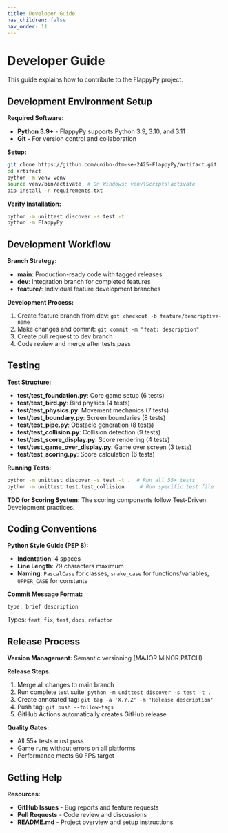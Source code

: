 ```yaml
---
title: Developer Guide
has_children: false
nav_order: 11
---
```


# Developer Guide

This guide explains how to contribute to the FlappyPy project.

## Development Environment Setup

**Required Software:**
- **Python 3.9+** - FlappyPy supports Python 3.9, 3.10, and 3.11
- **Git** - For version control and collaboration

**Setup:**
```bash
git clone https://github.com/unibo-dtm-se-2425-FlappyPy/artifact.git
cd artifact
python -m venv venv
source venv/bin/activate  # On Windows: venv\Scripts\activate
pip install -r requirements.txt
```

**Verify Installation:**
```bash
python -m unittest discover -s test -t .
python -m FlappyPy
```

## Development Workflow

**Branch Strategy:**
- **main**: Production-ready code with tagged releases
- **dev**: Integration branch for completed features
- **feature/**: Individual feature development branches

**Development Process:**
1. Create feature branch from dev: `git checkout -b feature/descriptive-name`
2. Make changes and commit: `git commit -m "feat: description"`
3. Create pull request to dev branch
4. Code review and merge after tests pass

## Testing

**Test Structure:**
- **test/test_foundation.py**: Core game setup (6 tests)
- **test/test_bird.py**: Bird physics (4 tests)
- **test/test_physics.py**: Movement mechanics (7 tests)
- **test/test_boundary.py**: Screen boundaries (8 tests)
- **test/test_pipe.py**: Obstacle generation (8 tests)
- **test/test_collision.py**: Collision detection (9 tests)
- **test/test_score_display.py**: Score rendering (4 tests)
- **test/test_game_over_display.py**: Game over screen (3 tests)
- **test/test_scoring.py**: Score calculation (6 tests)

**Running Tests:**
```bash
python -m unittest discover -s test -t .  # Run all 55+ tests
python -m unittest test.test_collision     # Run specific test file
```

**TDD for Scoring System:** The scoring components follow Test-Driven Development practices.

## Coding Conventions

**Python Style Guide (PEP 8):**
- **Indentation**: 4 spaces
- **Line Length**: 79 characters maximum
- **Naming**: `PascalCase` for classes, `snake_case` for functions/variables, `UPPER_CASE` for constants

**Commit Message Format:**
```
type: brief description
```

Types: `feat`, `fix`, `test`, `docs`, `refactor`

## Release Process

**Version Management:** Semantic versioning (MAJOR.MINOR.PATCH)

**Release Steps:**
1. Merge all changes to main branch
2. Run complete test suite: `python -m unittest discover -s test -t .`
3. Create annotated tag: `git tag -a 'X.Y.Z' -m 'Release description'`
4. Push tag: `git push --follow-tags`
5. GitHub Actions automatically creates GitHub release

**Quality Gates:**
- All 55+ tests must pass
- Game runs without errors on all platforms
- Performance meets 60 FPS target

## Getting Help

**Resources:**
- **GitHub Issues** - Bug reports and feature requests
- **Pull Requests** - Code review and discussions
- **README.md** - Project overview and setup instructions
